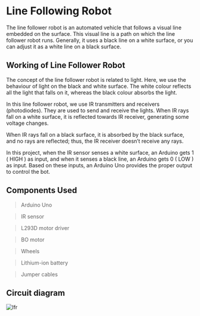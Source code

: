 # Line Following Robot

The line follower robot is an automated vehicle that follows a visual line embedded on the surface. This visual line is a path on which the line follower robot runs. Generally, it uses a black line on a white surface, or you can adjust it as a white line on a black surface.

## Working of Line Follower Robot

The concept of the line follower robot is related to light. Here, we use the behaviour of light on the black and white surface. The white colour reflects all the light that falls on it, whereas the black colour absorbs the light.

In this line follower robot, we use IR transmitters and receivers (photodiodes). They are used to send and receive the lights. When IR rays fall on a white surface, it is reflected towards IR receiver, generating some voltage changes.

When IR rays fall on a black surface, it is absorbed by the black surface, and no rays are reflected; thus, the IR receiver doesn’t receive any rays.

In this project, when the IR sensor senses a white surface, an Arduino gets 1 ( HIGH ) as input, and when it senses a black line, an Arduino gets 0 ( LOW ) as input. Based on these inputs, an Arduino Uno provides the proper output to control the bot.

## Components Used

>Arduino Uno 

>IR sensor 

>L293D motor driver 

>BO motor 

>Wheels 

>Lithium-ion battery 

>Jumper cables 

## Circuit diagram
![lfr](https://user-images.githubusercontent.com/75481411/168047065-dba31253-60a8-494e-9367-3d1f963b1c37.png)


